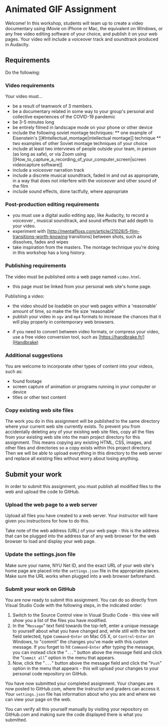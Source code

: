 # Animated GIF Assignment

Welcome! In this workshop, students will team up to create a video documentary using iMovie on iPhone or Mac, the equivalent on Windows, or any free video editing software of your choice, and publish it on your web pages. Your video will include a voiceover track and soundtrack produced in Audacity.

## Requirements

Do the following:

### Video requirements

Your video must...

- be a result of teamwork of 3 members.
- be a documentary related in some way to your group's personal and collective experiences of the COVID-19 pandemic
- be 3-5 minutes long
- be entirely filmed in landscape mode on your phone or other device
- include the following soviet montage techniques:
  ** one example of Eisenstein's [[#Intellectual_montage|intellectual montage]] technique
  ** two examples of other Soviet montage techniques of your choice
- include at least two interviews of people outside your team, in person (as long as safe), or via Zoom using [[How_to_capture_a_recording_of_your_computer_screen|screen videocapture software]]
- include a voiceover narration track
- include a discrete musical soundtrack, faded in and out as appropriate, in a way that does not interfere with the voiceover and other sound of the film
- include sound effects, done tactfully, where appropriate

### Post-production editing requirements

- you must use a digital audio editing app, like Audacity, to record a voiceover , musical soundtrack, and sound effects that add depth to your video.
- experiment with [http://mentalfloss.com/article/21028/5-film-transitions-worth-knowing transitions] between shots, such as dissolves, fades and wipes
- take inspiration from the masters. The montage technique you're doing in this workshop has a long history.

### Publishing requirements

The video must be published onto a web page named `video.html`.

- this page must be linked from your personal web site's home page.

Publishing a video:

- the video should be loadable on your web pages within a 'reasonable' amount of time, so make the file size 'reasonable'
- publish your video in `ogv` and `mp4` formats to increase the chances that it will play properly in contemporary web browsers.

* if you need to convert between video formats, or compress your video, use a free video conversion tool, such as [https://handbrake.fr/](Handbrake)

### Additional suggestions

You are welcome to incorporate other types of content into your videos, such as:

- found footage
- screen capture of animation or programs running in your computer or device
- titles or other text content

### Copy existing web site files

The work you do in this assignment will be published to the same directory where your current web site currently exists. To prevent you from accidentally deleting any of your existing web site files, copy all the files from your existing web site into the main project directory for this assignment. This means copying any existing HTML, CSS, images, and other files and directories so a copy exists within this project directory. Then we will be able to upload everything in this directory to the web server and replace all existing files without worry about losing anything.

## Submit your work

In order to submit this assignment, you must publish all modified files to the web and upload the code to GitHub.

### Upload the web page to a web server

Upload all files you have created to a web server. Your instructor will have given you instructions for how to do this.

Take note of the web address (URL) of your web page - this is the address that can be plugged into the address bar of any web browser for the web browser to load and display your web page.

### Update the settings.json file

Make sure your name, NYU Net ID, and the exact URL of your web site's home page are placed into the `settings.json` file in the appropriate places. Make sure the URL works when plugged into a web browser beforehand.

### Submit your work on GitHub

You are now ready to submit this assignment. You can do so directly from Visual Studio Code with the following steps, in the indicated order:

1. Switch to the Source Control view in Visual Studio Code - this view will show you a list of the files you have modified.
1. In the "`Message`" text field towards the top-left, enter a unique message to yourself about what you have changed and, while still with the text field selected, type `Command`-`Enter` on Mac OS X, or `Control`-`Enter` on Windows, to "commit" the changes you've made with this custom message. If you forget to hit `Command`-`Enter` after typing the message, you can instead click the "`...`" button above the message field and click the "`Commit all`" option in the menu that appears.
1. Now, click the "`...`" button above the message field and click the "`Push`" option in the menu that appears - this will upload your changes to your personal code repository on GitHub.

You have now submitted your completed assignment. Your changes are now posted to GitHub.com, where the instructor and graders can access it. Your `settings.json` file has information about who you are and where we can view your page on the web.

You can verify all this yourself manually by visiting your repository on GitHub.com and making sure the code displayed there is what you submitted.
